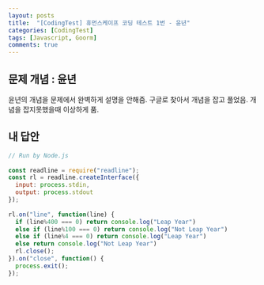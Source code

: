 ```yaml
---
layout: posts
title:  "[CodingTest] 휴먼스케이프 코딩 테스트 1번 - 윤년"
categories: [CodingTest]
tags: [Javascript, Goorm]
comments: true
---
```


## 문제 개념 : 윤년

윤년의 개념을 문제에서 완벽하게 설명을 안해줌. 구글로 찾아서 개념을 잡고 풀었음. 개념을 잡지못했을때 이상하게 품.

## 내 답안

```javascript
// Run by Node.js
​
const readline = require("readline");
const rl = readline.createInterface({
  input: process.stdin,
  output: process.stdout
});
​
rl.on("line", function(line) {
  if (line%400 === 0) return console.log("Leap Year")
  else if (line%100 === 0) return console.log("Not Leap Year")
  else if (line%4 === 0) return console.log("Leap Year")
  else return console.log("Not Leap Year")
  rl.close();
}).on("close", function() {
  process.exit();
});
```

<!-- https://docs.google.com/document/d/1EyNSj9bc0BNZg6rgqKYh1wu2LlFF26iVe2SF0LLBCRY/edit -->